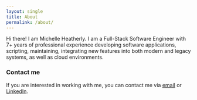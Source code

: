 ```yaml
---
layout: single
title: About
permalink: /about/
---
```


Hi there! I am Michelle Heatherly. 
I am a Full-Stack Software Engineer with 7+ years of professional experience developing software applications, scripting, maintaining, integrating new features into both modern and legacy systems, as well as cloud environments.

### Contact me
If you are interested in working with me, you can contact me via [email](mailto:michelleheatherly218@outlook.com) or [LinkedIn](https://www.linkedin.com/in/michelle-heatherly-04b7221b0/).

